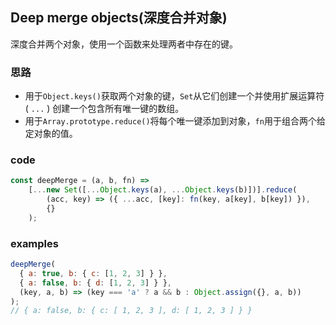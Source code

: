## Deep merge objects(深度合并对象)

深度合并两个对象，使用一个函数来处理两者中存在的键。

### 思路

- 用于`Object.keys()`获取两个对象的键，`Set`从它们创建一个并使用扩展运算符 ( `...` ) 创建一个包含所有唯一键的数组。
- 用于`Array.prototype.reduce()`将每个唯一键添加到对象，`fn`用于组合两个给定对象的值。

### code
```js
const deepMerge = (a, b, fn) =>
    [...new Set([...Object.keys(a), ...Object.keys(b)])].reduce(
        (acc, key) => ({ ...acc, [key]: fn(key, a[key], b[key]) }),
        {}
    );
```

### examples
```js
deepMerge(
  { a: true, b: { c: [1, 2, 3] } },
  { a: false, b: { d: [1, 2, 3] } },
  (key, a, b) => (key === 'a' ? a && b : Object.assign({}, a, b))
);
// { a: false, b: { c: [ 1, 2, 3 ], d: [ 1, 2, 3 ] } }
```